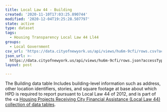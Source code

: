 ```yaml
---
title: Local Law 44 - Building
created: '2020-11-10T17:03:25.890744'
modified: '2020-12-04T19:25:28.507797'
state: active
type: dataset
tags:
  - Housing Transparency Local Law 44 Ll44
groups:
  - Local Government
csv_url: 'https://data.cityofnewyork.us/api/views/hu6m-9cfi/rows.csv?accessType=DOWNLOAD'
json_url: >-
  https://data.cityofnewyork.us/api/views/hu6m-9cfi/rows.json?accessType=DOWNLOAD
layout: post

---
```

The Building data table Includes building-level information such as address, other location identifiers, stories, and square footage at base about which HPD is required to report pursuant to Local Law 44 of 2012, and is part of the <a <a href='https://data.cityofnewyork.us/browse?Data-Collection_Data-Collection=HPD+Local+Law+44'>Housing Projects Receiving City Financial Assistance (Local Law 44) collection of data tables</a>.
